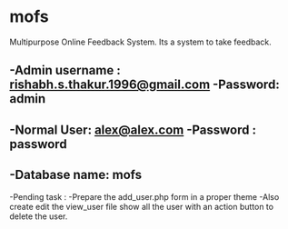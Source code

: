 # mofs
Multipurpose Online Feedback System. Its a system to take feedback.



-Admin username : rishabh.s.thakur.1996@gmail.com
-Password: admin
-
-Normal User: alex@alex.com
-Password : password
-
-Database name: mofs 
-
-Pending task : 
-Prepare the add_user.php form in a proper theme 
-Also create edit the view_user file show all the user with an action button to delete the user.
